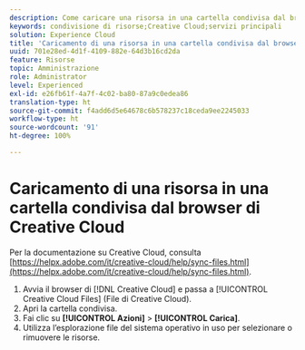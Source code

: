 ```yaml
---
description: Come caricare una risorsa in una cartella condivisa dal browser Creative Cloud a Experience Cloud.
keywords: condivisione di risorse;Creative Cloud;servizi principali
solution: Experience Cloud
title: 'Caricamento di una risorsa in una cartella condivisa dal browser di Creative Cloud '
uuid: 701e28ed-4d1f-4109-882e-64d3b16cd2da
feature: Risorse
topic: Amministrazione
role: Administrator
level: Experienced
exl-id: e26fb61f-4a7f-4c02-ba80-87a9c0edea86
translation-type: ht
source-git-commit: f4add6d5e64678c6b578237c18ceda9ee2245033
workflow-type: ht
source-wordcount: '91'
ht-degree: 100%

---
```


# Caricamento di una risorsa in una cartella condivisa dal browser di Creative Cloud

Per la documentazione su Creative Cloud, consulta [https://helpx.adobe.com/it/creative-cloud/help/sync-files.html](https://helpx.adobe.com/it/creative-cloud/help/sync-files.html).

1. Avvia il browser di [!DNL Creative Cloud] e passa a [!UICONTROL Creative Cloud Files] (File di Creative Cloud).
1. Apri la cartella condivisa.
1. Fai clic su **[!UICONTROL Azioni]** > **[!UICONTROL Carica]**.
1. Utilizza l’esplorazione file del sistema operativo in uso per selezionare o rimuovere le risorse.

